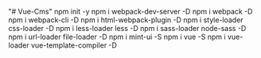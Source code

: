 "# Vue-Cms" 
npm init -y
npm i webpack-dev-server -D
npm i webpack -D
npm i webpack-cli -D
npm i html-webpack-plugin -D
npm i style-loader css-loader -D
npm i less-loader less -D
npm i sass-loader node-sass -D
npm i url-loader file-loader -D
npm i mint-ui -S
npm i vue -S
npm i vue-loader vue-template-compiler -D